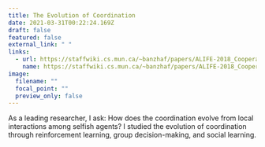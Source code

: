 ```yaml
---
title: The Evolution of Coordination
date: 2021-03-31T00:22:24.169Z
draft: false
featured: false
external_link: " "
links:
  - url: https://staffwiki.cs.mun.ca/~banzhaf/papers/ALIFE-2018_Cooperation.pdf
    name: https://staffwiki.cs.mun.ca/~banzhaf/papers/ALIFE-2018_Cooperation.pdf
image:
  filename: ""
  focal_point: ""
  preview_only: false
---
```

As a leading researcher, I ask: How does the coordination evolve from local interactions among selfish agents? I studied the evolution of coordination through reinforcement learning, group decision-making, and social learning.